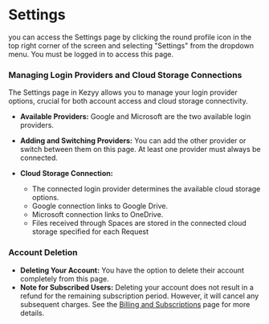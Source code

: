 # Settings

you can access the Settings page by clicking the round profile icon in the top right corner of the screen and selecting "Settings" from the dropdown menu. You must be logged in to access this page.

### Managing Login Providers and Cloud Storage Connections

The Settings page in Kezyy allows you to manage your login provider options, crucial for both account access and cloud storage connectivity.

- **Available Providers:** Google and Microsoft are the two available login providers.

- **Adding and Switching Providers:** You can add the other provider or switch between them on this page. At least one provider must always be connected.

- **Cloud Storage Connection:**
  - The connected login provider determines the available cloud storage options.
  - Google connection links to Google Drive.
  - Microsoft connection links to OneDrive.
  - Files received through Spaces are stored in the connected cloud storage specified for each Request

### Account Deletion

- **Deleting Your Account:** You have the option to delete their account completely from this page.
- **Note for Subscribed Users:** Deleting your account does not result in a refund for the remaining subscription period. However, it will cancel any subsequent charges. See the [Billing and Subscriptions](billing-and-subscriptions) page for more details.


